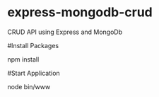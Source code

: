 # express-mongodb-crud
CRUD API using Express and MongoDb

#Install Packages
 
 npm install

#Start Application
 
 node bin/www 